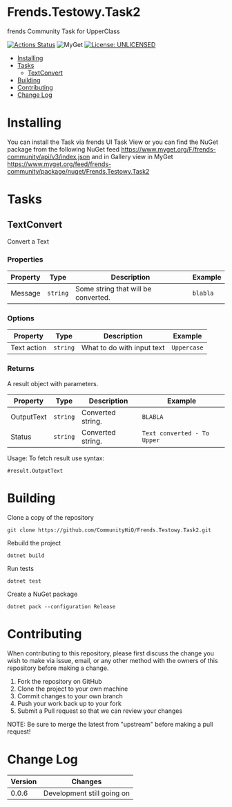 # Frends.Testowy.Task2

frends Community Task for UpperClass

[![Actions Status](https://github.com/CommunityHiQ/Frends.Testowy.Task2/workflows/PackAndPushAfterMerge/badge.svg)](https://github.com/CommunityHiQ/Frends.Testowy.Task2/actions) ![MyGet](https://img.shields.io/myget/frends-community/v/Frends.Testowy.Task2) [![License: UNLICENSED](https://img.shields.io/badge/License-UNLICENSED-yellow.svg)](https://opensource.org/licenses/UNLICENSED) 

- [Installing](#installing)
- [Tasks](#tasks)
     - [TextConvert](#UpperClass)
- [Building](#building)
- [Contributing](#contributing)
- [Change Log](#change-log)

# Installing

You can install the Task via frends UI Task View or you can find the NuGet package from the following NuGet feed
https://www.myget.org/F/frends-community/api/v3/index.json and in Gallery view in MyGet https://www.myget.org/feed/frends-community/package/nuget/Frends.Testowy.Task2

# Tasks

## TextConvert

Convert a Text

### Properties

| Property | Type | Description | Example |
| -------- | -------- | -------- | -------- |
| Message | `string` | Some string that will be converted. | `blabla` |

### Options

| Property | Type | Description | Example |
| -------- | -------- | -------- | -------- |
| Text action | `string` | What to do with input text | `Uppercase` |


### Returns

A result object with parameters.

| Property | Type | Description | Example |
| -------- | -------- | -------- | -------- |
| OutputText | `string` | Converted string. | `BLABLA` |
| Status | `string` | Converted string. | `Text converted - To Upper` |

Usage:
To fetch result use syntax:

`#result.OutputText`

# Building

Clone a copy of the repository

`git clone https://github.com/CommunityHiQ/Frends.Testowy.Task2.git`

Rebuild the project

`dotnet build`

Run tests

`dotnet test`

Create a NuGet package

`dotnet pack --configuration Release`

# Contributing
When contributing to this repository, please first discuss the change you wish to make via issue, email, or any other method with the owners of this repository before making a change.

1. Fork the repository on GitHub
2. Clone the project to your own machine
3. Commit changes to your own branch
4. Push your work back up to your fork
5. Submit a Pull request so that we can review your changes

NOTE: Be sure to merge the latest from "upstream" before making a pull request!

# Change Log

| Version | Changes |
| ------- | ------- |
| 0.0.6   | Development still going on |
